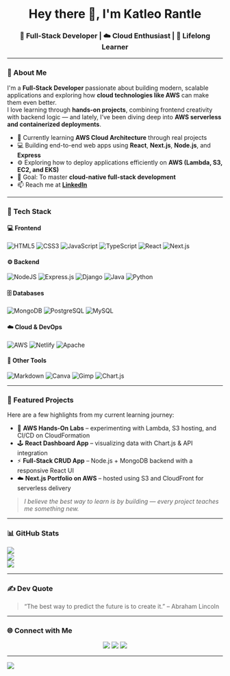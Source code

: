 <!-- 🌟 Profile Header -->
<h1 align="center">Hey there 👋, I'm Katleo Rantle</h1>
<h3 align="center">🚀 Full-Stack Developer | ☁️ Cloud Enthusiast | 🧠 Lifelong Learner</h3>

---

### 💫 About Me
I'm a **Full-Stack Developer** passionate about building modern, scalable applications and exploring how **cloud technologies like AWS** can make them even better.  
I love learning through **hands-on projects**, combining frontend creativity with backend logic — and lately, I’ve been diving deep into **AWS serverless and containerized deployments**.

- 🌱 Currently learning **AWS Cloud Architecture** through real projects  
- 💻 Building end-to-end web apps using **React**, **Next.js**, **Node.js**, and **Express**  
- ⚙️ Exploring how to deploy applications efficiently on **AWS (Lambda, S3, EC2, and EKS)**  
- 🎯 Goal: To master **cloud-native full-stack development**  
- 📫 Reach me at **[LinkedIn](https://www.linkedin.com/in/katleo-rantle)**  

---

### 🧩 Tech Stack

#### 💻 Frontend
![HTML5](https://img.shields.io/badge/html5-%23E34F26.svg?style=for-the-badge&logo=html5&logoColor=white)
![CSS3](https://img.shields.io/badge/css3-%231572B6.svg?style=for-the-badge&logo=css3&logoColor=white)
![JavaScript](https://img.shields.io/badge/javascript-%23323330.svg?style=for-the-badge&logo=javascript&logoColor=%23F7DF1E)
![TypeScript](https://img.shields.io/badge/typescript-%23007ACC.svg?style=for-the-badge&logo=typescript&logoColor=white)
![React](https://img.shields.io/badge/react-%2320232a.svg?style=for-the-badge&logo=react&logoColor=%2361DAFB)
![Next.js](https://img.shields.io/badge/next.js-black?style=for-the-badge&logo=next.js&logoColor=white)

#### ⚙️ Backend
![NodeJS](https://img.shields.io/badge/node.js-6DA55F?style=for-the-badge&logo=node.js&logoColor=white)
![Express.js](https://img.shields.io/badge/express.js-%23404d59.svg?style=for-the-badge&logo=express&logoColor=%2361DAFB)
![Django](https://img.shields.io/badge/django-%23092E20.svg?style=for-the-badge&logo=django&logoColor=white)
![Java](https://img.shields.io/badge/java-%23ED8B00.svg?style=for-the-badge&logo=openjdk&logoColor=white)
![Python](https://img.shields.io/badge/python-3670A0?style=for-the-badge&logo=python&logoColor=ffdd54)

#### 🗄️ Databases
![MongoDB](https://img.shields.io/badge/MongoDB-%234ea94b.svg?style=for-the-badge&logo=mongodb&logoColor=white)
![PostgreSQL](https://img.shields.io/badge/postgres-%23316192.svg?style=for-the-badge&logo=postgresql&logoColor=white)
![MySQL](https://img.shields.io/badge/mysql-4479A1.svg?style=for-the-badge&logo=mysql&logoColor=white)

#### ☁️ Cloud & DevOps
![AWS](https://img.shields.io/badge/AWS-%23FF9900.svg?style=for-the-badge&logo=amazon-aws&logoColor=white)
![Netlify](https://img.shields.io/badge/netlify-%23000000.svg?style=for-the-badge&logo=netlify&logoColor=#00C7B7)
![Apache](https://img.shields.io/badge/apache-%23D42029.svg?style=for-the-badge&logo=apache&logoColor=white)

#### 🧠 Other Tools
![Markdown](https://img.shields.io/badge/markdown-%23000000.svg?style=for-the-badge&logo=markdown&logoColor=white)
![Canva](https://img.shields.io/badge/Canva-%2300C4CC.svg?style=for-the-badge&logo=Canva&logoColor=white)
![Gimp](https://img.shields.io/badge/Gimp-657D8B?style=for-the-badge&logo=gimp&logoColor=FFFFFF)
![Chart.js](https://img.shields.io/badge/chart.js-F5788D.svg?style=for-the-badge&logo=chart.js&logoColor=white)

---

### 🚀 Featured Projects
Here are a few highlights from my current learning journey:

- 🧩 **AWS Hands-On Labs** – experimenting with Lambda, S3 hosting, and CI/CD on CloudFormation  
- 🕹️ **React Dashboard App** – visualizing data with Chart.js & API integration  
- ⚡ **Full-Stack CRUD App** – Node.js + MongoDB backend with a responsive React UI  
- ☁️ **Next.js Portfolio on AWS** – hosted using S3 and CloudFront for serverless delivery  

> *I believe the best way to learn is by building — every project teaches me something new.*

---

### 📊 GitHub Stats
![](https://github-readme-stats.vercel.app/api?username=katleo-rantle&theme=tokyonight&hide_border=false&include_all_commits=true&count_private=true)<br/>
![](https://nirzak-streak-stats.vercel.app/?user=katleo-rantle&theme=tokyonight&hide_border=false)<br/>
![](https://github-readme-stats.vercel.app/api/top-langs/?username=katleo-rantle&theme=tokyonight&hide_border=false&layout=compact)

---

### ✍️ Dev Quote
> “The best way to predict the future is to create it.” – Abraham Lincoln

---

### 🌐 Connect with Me
<p align="center">
<a href="https://www.linkedin.com/in/katleo-rantle"><img src="https://img.shields.io/badge/LinkedIn-%230077B5.svg?style=for-the-badge&logo=linkedin&logoColor=white"/></a>
<a href="mailto:katleo.rantle@gmail.com"><img src="https://img.shields.io/badge/Gmail-D14836.svg?style=for-the-badge&logo=gmail&logoColor=white"/></a>
<a href="https://www.canva.com/design/DAG24PI9YqU/SDeByk1hFA5Rt7YkcqZGzg/view"><img src="https://img.shields.io/badge/Resume-%231572B6.svg?style=for-the-badge&logo=readme&logoColor=white"/></a>
</p>

---

[![](https://visitcount.itsvg.in/api?id=katleo-rantle&icon=0&color=6)](https://visitcount.itsvg.in)

<!-- Custom README crafted by Katleo Rantle 🌍 -->
